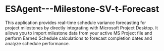 # ESAgent---Milestone-SV-t-Forecast
This application provides real-time schedule variance forecasting for project milestones by directly integrating with Microsoft Project Desktop. It allows you to import milestone data from your active MS Project file and perform Earned Schedule calculations to forecast completion dates and analyze schedule performance.
